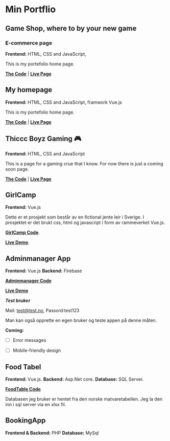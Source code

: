# Min Portflio

## Game Shop, where to by your new game
### E-commerce page
**Frontend:** HTML, CSS and JavaScript,

This is my portefolio home page. 

[**The Code**](https://github.com/JosefineFH/Portflio/tree/master/GamesEcommerce) | 
[**Live Page**](https://ecommercegames.netlify.app)

## My homepage
**Frontend:** HTML, CSS and JavaScript, framwork Vue.js

This is my portefolio home page. 

[**The Code**](https://github.com/JosefineFH/JosefineMagnussenWebPage) | 
[**Live Page**](https://josfineholth.tech/)

## Thiccc Boyz Gaming 🎮 
**Frontend:** HTML, CSS and JavaScript

This is a page for a gaming crue that I know. 
For now there is just a coming soon page. 

[**The Code**](https://github.com/JosefineFM/ThicccBoyzGaming/tree/master) | 
[**Live Page**](https://thicccboyzgaming.netlify.app/)

## GirlCamp
**Frontend:** Vue.js

Dette er et prosjekt som består av en fictional jente leir i Sverige. 
I prosjektet er det brukt css, html og javascript i form av rammeverket Vue.js.

[**GirlCamp Code**](https://github.com/JosefineFM/Portflio/tree/master/Vue/girlcamp).

[**Live Demo**](https://girlcamp01.firebaseapp.com/#/). 


## Adminmanager App

**Frontend:** Vue.js
**Backend:** Firebase

[**Adminmanager Code**](https://github.com/JosefineFM/Portflio/tree/master/adminmanager)

[**Live Demo**](https://vue-prod-3615c.firebaseapp.com/#/login?redirect=%2F)

***Test bruker***

Mail: test@test.no,
Passord:test123

Man kan også opprette en egen bruker og teste appen på denne måten. 

**Coming:** 
- [ ] Error messages
- [ ] Mobile-friendly design


## Food Tabel
**Frontend:** Vue.js. 
**Backend:** Asp.Net core.
**Database:** SQL Server.

[**FoodTable Code**](https://github.com/JosefineFM/Portflio/tree/master/Food%20Tabel)

Databasen jeg bruker er hentet fra den norske matvaretabellen. Jeg la den inn i sql server via en xlsx fil. 

## BookingApp
**Frontend & Backend:** PHP
**Database:** MySql
